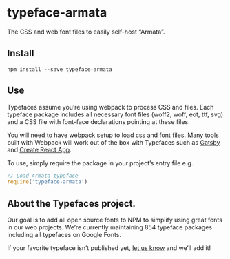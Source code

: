 
# typeface-armata

The CSS and web font files to easily self-host “Armata”.

## Install

`npm install --save typeface-armata`

## Use

Typefaces assume you’re using webpack to process CSS and files. Each typeface
package includes all necessary font files (woff2, woff, eot, ttf, svg) and
a CSS file with font-face declarations pointing at these files.

You will need to have webpack setup to load css and font files. Many tools built
with Webpack will work out of the box with Typefaces such as [Gatsby](https://github.com/gatsbyjs/gatsby)
and [Create React App](https://github.com/facebookincubator/create-react-app).

To use, simply require the package in your project’s entry file e.g.

```javascript
// Load Armata typeface
require('typeface-armata')
```

## About the Typefaces project.

Our goal is to add all open source fonts to NPM to simplify using great fonts in
our web projects. We’re currently maintaining 854 typeface packages
including all typefaces on Google Fonts.

If your favorite typeface isn’t published yet, [let us know](https://github.com/KyleAMathews/typefaces)
and we’ll add it!
